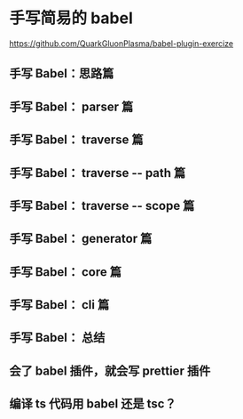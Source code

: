 # 手写简易的 babel

https://github.com/QuarkGluonPlasma/babel-plugin-exercize

## 手写 Babel：思路篇

## 手写 Babel： parser 篇

## 手写 Babel： traverse 篇

## 手写 Babel： traverse -- path 篇

## 手写 Babel： traverse -- scope 篇

## 手写 Babel： generator 篇

## 手写 Babel： core 篇

## 手写 Babel： cli 篇

## 手写 Babel： 总结

## 会了 babel 插件，就会写 prettier 插件

## 编译 ts 代码用 babel 还是 tsc？
